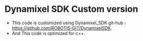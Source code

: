 Dynamixel SDK Custom version
=============================
* This code is customized using Dynamixel_SDK git-hub : https://github.com/ROBOTIS-GIT/DynamixelSDK.
* And This code is optimized for c++.
